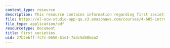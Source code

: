 ```yaml
---
content_type: resource
description: This resource contains information regarding first societies.
file: https://ol-ocw-studio-app-qa.s3.amazonaws.com/courses/4-605-introduction-to-the-history-and-theory-of-architecture-spring-2012/27b2ebfffc7c065061e17adc5d48bea2_MIT4_605S12_lec01.pdf
file_type: application/pdf
resourcetype: Document
title: First societies
uid: 27b2ebff-fc7c-0650-61e1-7adc5d48bea2
---
```

